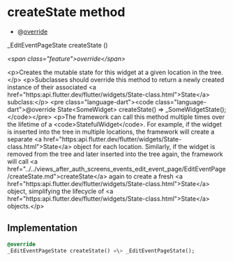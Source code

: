 


# createState method







- @[override](https:api.flutter.dev/flutter/dart-core/override-constant.html)

_EditEventPageState createState
()

_\<span class="feature"\>override\</span\>_



\<p\>Creates the mutable state for this widget at a given location in the tree.\</p\>
\<p\>Subclasses should override this method to return a newly created
instance of their associated \<a href="https:api.flutter.dev/flutter/widgets/State-class.html"\>State\</a\> subclass:\</p\>
\<pre class="language-dart"\>\<code class="language-dart"\>@override
State&lt;SomeWidget&gt; createState() =&gt; _SomeWidgetState();
\</code\>\</pre\>
\<p\>The framework can call this method multiple times over the lifetime of
a \<code\>StatefulWidget\</code\>. For example, if the widget is inserted into the tree
in multiple locations, the framework will create a separate \<a href="https:api.flutter.dev/flutter/widgets/State-class.html"\>State\</a\> object
for each location. Similarly, if the widget is removed from the tree and
later inserted into the tree again, the framework will call \<a href="../../views_after_auth_screens_events_edit_event_page/EditEventPage/createState.md"\>createState\</a\>
again to create a fresh \<a href="https:api.flutter.dev/flutter/widgets/State-class.html"\>State\</a\> object, simplifying the lifecycle of
\<a href="https:api.flutter.dev/flutter/widgets/State-class.html"\>State\</a\> objects.\</p\>



## Implementation

```dart
@override
_EditEventPageState createState() =\> _EditEventPageState();
```







